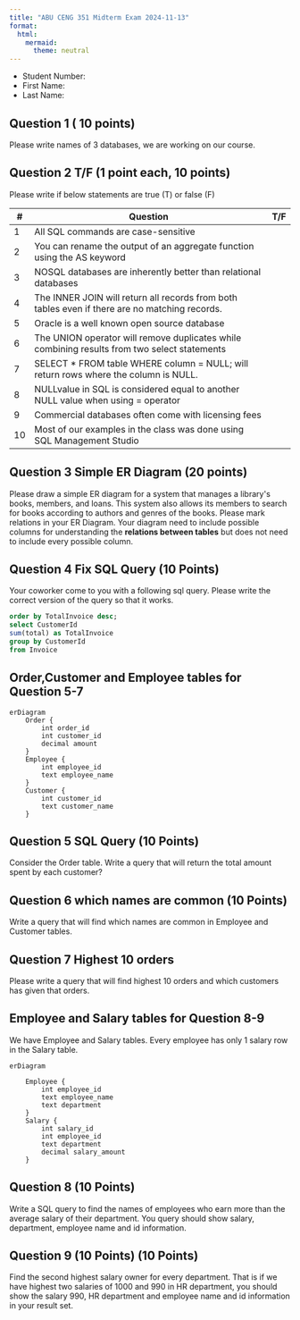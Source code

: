```yaml
---
title: "ABU CENG 351 Midterm Exam 2024-11-13"
format:
  html:
    mermaid:
      theme: neutral
---
```


- Student Number: 
- First Name:
- Last Name:


## Question 1 ( 10 points)

Please write names of 3 databases, we are working on our course.

## Question 2 T/F (1 point each, 10 points)

Please write if below statements are true (T) or false (F)

| #  | Question                              | T/F |
|----|----------------------------------------|-----|
| 1  | All SQL commands are case-sensitive                                                            |     |
| 2  | You can rename the output of an aggregate function using the AS keyword                        |     |
| 3  | NOSQL databases are inherently better than relational databases                                |     |
| 4  | The INNER JOIN will return all records from both tables even if there are no matching records. |     |
| 5  | Oracle is a well known open source database                                                   |     |
| 6  | The UNION operator will remove duplicates while combining results from two select statements   |     |
| 7  | SELECT * FROM table WHERE column = NULL; will return rows where the column is NULL.            |     |
| 8  | NULLvalue in SQL is considered equal to another NULL value when using = operator               |     |
| 9  | Commercial databases often come with licensing fees                                            |     |
| 10 | Most of our examples in the class was done using SQL Management Studio                         |     |


## Question 3 Simple ER Diagram (20 points)

Please draw a simple ER diagram for a system that manages a library's books, members, and loans.
This system also allows its members to search for books according to authors and genres of the books.
Please mark relations in your ER Diagram.
Your diagram need to include possible columns for understanding the **relations between tables** but does not need to include every possible column.




## Question 4 Fix SQL Query (10 Points)

Your coworker come to you with a following sql query.
Please write the correct version of the query so that it works.


```sql
order by TotalInvoice desc;
select CustomerId
sum(total) as TotalInvoice 
group by CustomerId
from Invoice 
```

## Order,Customer and Employee tables for Question 5-7

```mermaid
erDiagram
    Order {
        int order_id
        int customer_id 
        decimal amount
    }
    Employee {
        int employee_id
        text employee_name
    }
    Customer {
        int customer_id
        text customer_name
    }  
```



## Question 5 SQL Query (10 Points)

Consider the Order table. Write a query that will return the total amount spent by each customer?


## Question 6 which names are common (10 Points)

Write a query that will find which names are common in Employee and Customer tables.

## Question 7 Highest 10 orders

Please write a query that will find highest 10 orders and which customers has given that orders.


## Employee and Salary tables for Question 8-9

We have Employee and Salary tables.
Every employee has only 1 salary row in the Salary table.


```mermaid
erDiagram

    Employee {
        int employee_id
        text employee_name
        text department
    }
    Salary {
        int salary_id
        int employee_id
        text department
        decimal salary_amount
    }    

```

## Question 8 (10 Points)

Write a SQL query to find the names of employees who earn more than the average salary of their department. 
You query should show salary, department,  employee name and id information.


## Question 9 (10 Points) (10 Points)

Find the second highest salary owner for every department.
That is if we have highest two salaries of 1000 and 990 in HR department, you should show the salary 990, HR department and employee name and id information in your result set.